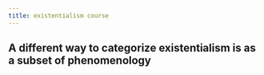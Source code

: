 ```yaml
---
title: existentialism course
---
```


## A different way to categorize existentialism is as a subset of phenomenology

